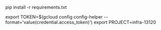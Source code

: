 pip install -r requirements.txt

export TOKEN=$(gcloud config config-helper --format='value(credential.access_token)')
export PROJECT=infra-13120
